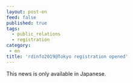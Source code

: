 ```yaml
---
layout: post-en
feed: false
published: true
tags:
  - public_relations
  - registration
category:
 - en
title: 'rdinfo2019@Tokyo registration opened'
---
```

This news is only available in Japanese.
